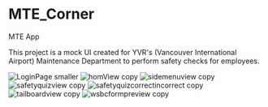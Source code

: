 # MTE_Corner
MTE App

This project is a mock UI created for YVR's (Vancouver International Airport) Maintenance Department to perform safety checks for employees.

![LoginPage smaller](https://user-images.githubusercontent.com/63366277/227821780-6c05e784-48fd-4c91-84e5-19c71635eccf.jpg)
![homView copy](https://user-images.githubusercontent.com/63366277/227822509-55e3ccd9-35fc-4ae4-afc6-ca13e6d77f58.jpg)
![sidemenuview copy](https://user-images.githubusercontent.com/63366277/227822186-064f6650-d5ec-450f-bd5d-95dc7fbf0f8e.jpg)
![safetyquizview copy](https://user-images.githubusercontent.com/63366277/227822200-78dd7de8-8e2c-4794-8cf2-eba56649e313.jpg)
![safetyquizcorrectincorrect copy](https://user-images.githubusercontent.com/63366277/227822206-1c1537f0-d90e-480c-b3aa-c3c200086c4d.jpg)
![tailboardview copy](https://user-images.githubusercontent.com/63366277/227822682-fa9c3ff4-10ca-466a-a409-05ec6857760c.jpg)
![wsbcformpreview copy](https://user-images.githubusercontent.com/63366277/227822795-179dc35b-51d3-41a2-a3e3-d4e37f4ed7bd.jpg)


